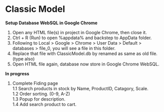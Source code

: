 # Classic Model

<b>Setup Database WebSQL in Google Chrome</b>
1. Open any HTML file(s) in project in Google Chrome, then close it.
2. Ctrl + R (Run) to open %appdata% and backstep to AppData folder.
3. Following to Local > Google > Chrome > User Data > Default > databases > file_0, you will see a file in this folder.
4. Replace that file with ClassicModel.db by renamed as same as old file. (type also)
5. Open HTML file again, database now store in Google Chrome WebSQL.

<b>In progress</b>
1. Complete Fiding page
  <br>1.1 Search products in stock by Name, ProductID, Catagory, Scale.
  <br>1.2 Order sorting. (0-9, A-Z)
  <br>1.3 Popup for description.
  <br>1.4 Add search product to cart.
